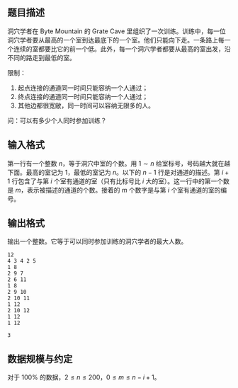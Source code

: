 ## 题目描述

洞穴学者在 Byte Mountain 的 Grate Cave 里组织了一次训练。训练中，每一位洞穴学者要从最高的一个室到达最底下的一个室。他们只能向下走。一条路上每一个连续的室都要比它的前一个低。此外，每一个洞穴学者都要从最高的室出发，沿不同的路走到最低的室。

限制：

1. 起点连接的通道同一时间只能容纳一个人通过；
2. 终点连接的通道同一时间只能容纳一个人通过；
3. 其他边都很宽敞，同一时间可以容纳无限多的人。

问：可以有多少个人同时参加训练？

## 输入格式

第一行有一个整数 $n$，等于洞穴中室的个数。用 $1\sim n$ 给室标号，号码越大就在越下面。最高的室记为 $1$，最低的室记为 $n$。以下的 $n-1$ 行是对通道的描述。第 $i+1$ 行包含了与第 $i$ 个室有通道的室（只有比标号比 $i$ 大的室）。这一行中的第一个数是 $m$，表示被描述的通道的个数。接着的 $m$ 个数字是与第 $i$ 个室有通道的室的编号。

## 输出格式

输出一个整数。它等于可以同时参加训练的洞穴学者的最大人数。

```input1
12
4 3 4 2 5
1 8
2 9 7
2 6 11
1 8
2 9 10
2 10 11
1 12
2 10 12
1 12
1 12
```
```output1
3
```

## 数据规模与约定

对于 $100\%$ 的数据，$2\le n\le 200$，$0\le m\le n-i+1$。

